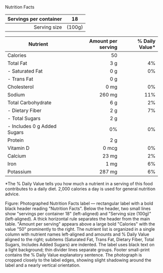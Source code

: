 Nutrition Facts

| Servings per container | 18 |
|------------------------:|:--:|
| Serving size            | (100g) |

| Nutrient | Amount per serving | % Daily Value* |
|---|---:|---:|
| Calories | 50 |  |
| Total Fat | 3 g | 4% |
| - Saturated Fat | 0 g | 0% |
| - Trans Fat | 0 g |  |
| Cholesterol | 0 mg | 0% |
| Sodium | 260 mg | 11% |
| Total Carbohydrate | 6 g | 2% |
| - Dietary Fiber | 2 g | 7% |
| - Total Sugars | 2 g |  |
| - Includes 0 g Added Sugars | 0% | 0% |
| Protein | 2 g |  |
| Vitamin D | 0 mcg | 0% |
| Calcium | 23 mg | 2% |
| Iron | 1 mg | 6% |
| Potassium | 287 mg | 6% |

*The % Daily Value tells you how much a nutrient in a serving of this food contributes to a daily diet. 2,000 calories a day is used for general nutrition advice.

Figure: Photographed Nutrition Facts label — rectangular label with a bold black header reading "Nutrition Facts". Below the header, two small lines show "servings per container 18" (left-aligned) and "Serving size (100g)" (left-aligned). A thick horizontal rule separates the header from the main table. "Amount per serving" appears above a large bold "Calories" with the value "50" prominently to the right. The nutrient list is organized in a single column with nutrient names left-aligned and amounts and % Daily Value aligned to the right; subitems (Saturated Fat, Trans Fat, Dietary Fiber, Total Sugars, Includes Added Sugars) are indented. The label uses black text on a light background; thin divider lines separate groups. Footer small-print contains the % Daily Value explanatory sentence. The photograph is cropped closely to the label edges, showing slight shadowing around the label and a nearly vertical orientation.
